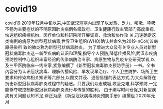 # covid19
covid19
2019年12月中旬以来,中国武汉短期内出现了以发热、乏力、咳嗽、呼吸不畅为主要症状的不明原因肺炎病例各级政府、卫生健康行政主管部门高度重视,怏速组织疾控机构、医疗单位和科研院所开展调查、救治和协作攻
关,迅速确定这类病例的病原为新型冠状病毒,世界卫生组织(WHO)确认并命名为2019-nCoV,该病原感染所
致的肺炎称为新型冠状病毒肺炎。
为了增进大众及有关专业人员对新型冠状病毒肺炎这一新型疾病的认识和理解,指导个人预防,降低传播风险,武汉市疾病预防控制中心组织丰富经验的传染病防治专家、病原生物与免疫专业研究学者,以及三甲医院临床一线专家,紧急编撰了《新型冠状病毒肺炎预防手册》一书。全书內容分为认识冠状病毒、理解传播风险、早发现早治疗、个人卫生防护、场所卫生要求和传染病相关知识等六部分,以图文并茂、通俗易懂的表达方式,为大众解答在抗击新型冠状病毒肺炎过程中的疑惑。只要我们众志成城,攻坚克难,科学预防,一定能够夺取控制新型冠状病毒肺炎流行与传播的胜利。
由于编写时间仓促,对新型疾病有关问题认知不足,斧正为感
《新型冠状病毒肺炎预防手册》编撰组
2020年元月

